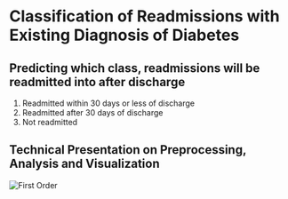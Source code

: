 # Classification of Readmissions with Existing Diagnosis of Diabetes
 <h2>Predicting which class, readmissions will be readmitted into after discharge</h2>
 <ol>
  <li>Readmitted within 30 days or less of discharge</li>
  <li>Readmitted after 30 days of discharge</li>
  <li>Not readmitted</li>
 </ol>
 
 <h2>Technical Presentation on Preprocessing, Analysis and Visualization</h2>
 <p><img src="/project_proposal/current_order2.jpg" alt="First Order" width="min-content" height="min-content"/></p>
 
